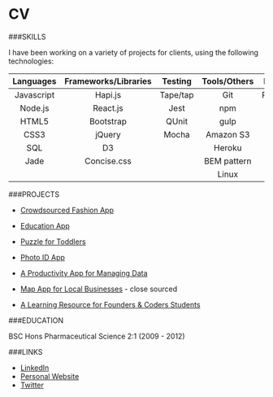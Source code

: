 # CV

###SKILLS

I have been working on a variety of projects for clients, using the following technologies:

| Languages | Frameworks/Libraries | Testing   | Tools/Others | Databases |
|:---------:|:--------------------:|:---------:|:------------:|:---------:|
| Javascript| Hapi.js              | Tape/tap  | Git          | PostgreSQL|
| Node.js   | React.js             | Jest      | npm          | MongoDB   |
| HTML5     | Bootstrap            | QUnit     | gulp         | |
| CSS3      | jQuery               | Mocha     | Amazon S3    | |
| SQL       | D3                   |           | Heroku       | | 
| Jade      | Concise.css          |           | BEM pattern  | |
|           |                      |           | Linux        | |



<!--###EXPERIENCE-->

###PROJECTS

- [Crowdsourced Fashion App](http://crowdsourced-fashion.herokuapp.com/)

- [Education App](http://pajoa.herokuapp.com/)
- [Puzzle for Toddlers](https://troll-olav.herokuapp.com/)
- [Photo ID App](http://kiwi-id.herokuapp.com/)
- [A Productivity App for Managing Data]()
- [Map App for Local Businesses]() - close sourced
- [A Learning Resource for Founders & Coders Students](https://github.com/Neats29/Learn-Heroku)


###EDUCATION


BSC Hons Pharmaceutical Science 2:1  (2009 - 2012)

###LINKS

- [LinkedIn](https://uk.linkedin.com/in/anitaamini)
- [Personal Website](neats29.github.io)
- [Twitter](https://twitter.com/neats29)